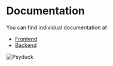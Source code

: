 # Documentation

You can find individual documentation at
  - [Frontend](./frontend/DOCUMENTATION.md)
  - [Backend](./backend/DOCUMENTATION.md)

<img src="https://media3.giphy.com/media/hQ0GvkpZwYcgM/200.gif" alt="Psyduck">
